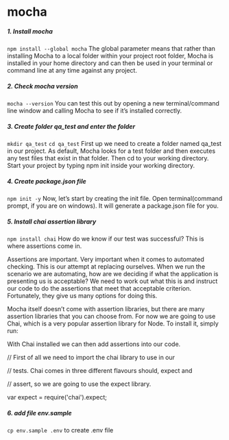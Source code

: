 # mocha


##### 1. Install mocha
```npm install --global mocha```
The global parameter means that rather than installing Mocha to a local folder within your project root folder, Mocha is installed in your home directory and can then be used in your terminal or command line at any time against any project.

##### 2. Check mocha version
```mocha --version```
You can test this out by opening a new terminal/command line window and calling Mocha to see if it’s installed correctly.

##### 3. Create folder qa_test and enter the folder
```mkdir qa_test```
```cd qa_test```
First up we need to create a folder named qa_test in our project. As default, Mocha looks for a test folder and then executes any test files that exist in that folder. Then cd to your working directory. Start your project by typing npm init inside your working directory.

##### 4. Create package.json file 
```npm init -y```
Now, let’s start by creating the init file. Open terminal(command prompt, if you are on windows). 
It will generate a package.json file for you.

##### 5. Install chai assertion library
```npm install chai```
How do we know if our test was successful? This is where assertions come in.

Assertions are important. Very important when it comes to automated checking. This is our attempt at replacing ourselves. When we run the scenario we are automating, how are we deciding if what the application is presenting us is acceptable? We need to work out what this is and instruct our code to do the assertions that meet that acceptable criterion. Fortunately, they give us many options for doing this.

Mocha itself doesn’t come with assertion libraries, but there are many assertion libraries that you can choose from. For now we are going to use Chai, which is a very popular assertion library for Node. To install it, simply run:

With Chai installed we can then add assertions into our code.

// First of all we need to import the chai library to use in our

// tests. Chai comes in three different flavours should, expect and

// assert, so we are going to use the expect library.

var expect = require('chai').expect;

##### 6. add file env.sample
```cp env.sample .env```
to create .env file






